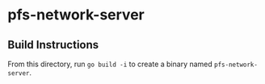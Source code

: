 pfs-network-server
==================

## Build Instructions ##

From this directory, run `go build -i` to create a binary named `pfs-network-server`.
